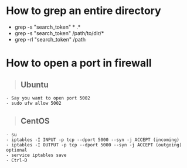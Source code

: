 # How to grep an entire directory

- grep -s "search_token" * .*
- grep -s "search_token" /path/to/dir/*
- grep -rl "search_token" /path

  
# How to open a port in firewall 

  > ## Ubuntu

    - Say you want to open port 5002
    - sudo ufw allow 5002
  > ## CentOS

    - su
    - iptables -I INPUT -p tcp --dport 5000 --syn -j ACCEPT (incoming)
    - iptables -I OUTPUT -p tcp --dport 5000 --syn -j ACCEPT (outgoing) optional
    - service iptables save
    - Ctrl-D
